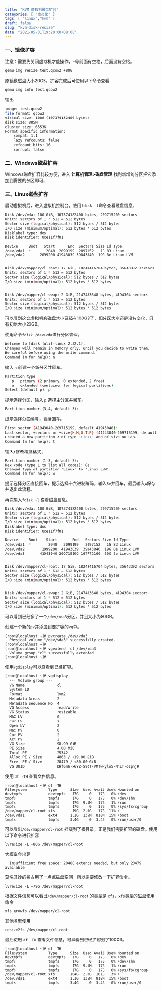```yaml
---
title: "KVM 虚拟机磁盘扩容"
categories: [ "虚拟化" ]
tags: [ "linux","kvm" ]
draft: false
slug: "kvm-disk-resize"
date: "2021-05-31T19:20:00+08:00"
---
```


### 一、镜像扩容

注意：需要先关闭虚拟机才能操作，`+`号前面有空格，后面没有空格。

```bash
qemu-img resize test.qcow2 +80G
```

原镜像磁盘大小20GB，扩容完成后可使用以下命令查看

```bash
qemu-img info test.qcow2
```

输出

```bash
image: test.qcow2
file format: qcow2
virtual size: 100G (107374182400 bytes)
disk size: 885M
cluster_size: 65536
Format specific information:
    compat: 1.1
    lazy refcounts: false
    refcount bits: 16
    corrupt: false
```

### 二、Windows磁盘扩容

Windows磁盘扩容比较方便，进入 **计算机管理>磁盘管理** 找到新增的分区把它添加到需要的分区即可。

### 三、Linux磁盘扩容

启动虚拟机后，进入虚拟机控制台，使用`fdisk -l`命令查看磁盘信息。

```bash
Disk /dev/vda: 100 GiB, 107374182400 bytes, 209715200 sectors
Units: sectors of 1 * 512 = 512 bytes
Sector size (logical/physical): 512 bytes / 512 bytes
I/O size (minimum/optimal): 512 bytes / 512 bytes
Disklabel type: dos
Disk identifier: 0xe11f7f01

Device     Boot   Start      End  Sectors Size Id Type
/dev/vda1  *       2048  2099199  2097152   1G 83 Linux
/dev/vda2       2099200 41943039 39843840  19G 8e Linux LVM


Disk /dev/mapper/cl-root: 17 GiB, 18249416704 bytes, 35643392 sectors
Units: sectors of 1 * 512 = 512 bytes
Sector size (logical/physical): 512 bytes / 512 bytes
I/O size (minimum/optimal): 512 bytes / 512 bytes


Disk /dev/mapper/cl-swap: 2 GiB, 2147483648 bytes, 4194304 sectors
Units: sectors of 1 * 512 = 512 bytes
Sector size (logical/physical): 512 bytes / 512 bytes
I/O size (minimum/optimal): 512 bytes / 512 bytes
```

可以看到这台虚拟机的磁盘大小已经有100GB了，但分区大小还是没有变化，只有初始大小20GB。

使用命令`fdisk /dev/vda`进行分区管理。

```bash
Welcome to fdisk (util-linux 2.32.1).
Changes will remain in memory only, until you decide to write them.
Be careful before using the write command.
Command (m for help): n
```

输入 `n` 创建一个新分区并回车。

```bash
Partition type
   p   primary (2 primary, 0 extended, 2 free)
   e   extended (container for logical partitions)
Select (default p): p
```

提示选择分区，输入 `p`  选择主分区并回车。

```bash
Partition number (3,4, default 3):
```

提示选择分区编号，直接回车。

```bash
First sector (41943040-209715199, default 41943040): 
Last sector, +sectors or +size{K,M,G,T,P} (41943040-209715199, default 209715199): 
Created a new partition 3 of type 'Linux' and of size 80 GiB.
Command (m for help): t
```

输入`t`修改磁盘格式。

```
Partition number (1-3, default 3): 
Hex code (type L to list all codes): 8e
Changed type of partition 'Linux' to 'Linux LVM'.
Command (m for help): w
```

提示选择分区直接回车，提示选择十六进制编码，输入`8e`并回车，最后输入`w`保存并退出此流程。

再次输入`fdisk -l` 查看磁盘信息。

```bash
Disk /dev/vda: 100 GiB, 107374182400 bytes, 209715200 sectors
Units: sectors of 1 * 512 = 512 bytes
Sector size (logical/physical): 512 bytes / 512 bytes
I/O size (minimum/optimal): 512 bytes / 512 bytes
Disklabel type: dos
Disk identifier: 0xe11f7f01

Device     Boot    Start       End   Sectors Size Id Type
/dev/vda1  *        2048   2099199   2097152   1G 83 Linux
/dev/vda2        2099200  41943039  39843840  19G 8e Linux LVM
/dev/vda3       41943040 209715199 167772160  80G 8e Linux LVM


Disk /dev/mapper/cl-root: 17 GiB, 18249416704 bytes, 35643392 sectors
Units: sectors of 1 * 512 = 512 bytes
Sector size (logical/physical): 512 bytes / 512 bytes
I/O size (minimum/optimal): 512 bytes / 512 bytes


Disk /dev/mapper/cl-swap: 2 GiB, 2147483648 bytes, 4194304 sectors
Units: sectors of 1 * 512 = 512 bytes
Sector size (logical/physical): 512 bytes / 512 bytes
I/O size (minimum/optimal): 512 bytes / 512 bytes
```

可以看到已经多了一个`/dev/vda3`分区，并且大小为80GB。

创建一个新的`pv`并添加到要扩容的`vg`中。

```
[root@localhost ~]# pvcreate /dev/vda3
  Physical volume "/dev/vda3" successfully created.
[root@localhost ~]# 
[root@localhost ~]# vgextend  cl /dev/vda3
  Volume group "cl" successfully extended
[root@localhost ~]# 
```

使用`vgdisplay`可以查看到已经扩容。

```bash
[root@localhost ~]# vgdisplay 
  --- Volume group ---
  VG Name               cl
  System ID             
  Format                lvm2
  Metadata Areas        2
  Metadata Sequence No  4
  VG Access             read/write
  VG Status             resizable
  MAX LV                0
  Cur LV                2
  Open LV               2
  Max PV                0
  Cur PV                2
  Act PV                2
  VG Size               98.99 GiB
  PE Size               4.00 MiB
  Total PE              25342
  Alloc PE / Size       4863 / <19.00 GiB
  Free  PE / Size       20479 / <80.00 GiB
  VG UUID               DHf6m6-x6YZ-S9ZT-VMTw-ylo5-NnLT-ozpnjR

```

使用 `df -TH` 查看文件信息。

```
[root@localhost ~]# df -TH
Filesystem          Type      Size  Used Avail Use% Mounted on
devtmpfs            devtmpfs   17G     0   17G   0% /dev
tmpfs               tmpfs      17G     0   17G   0% /dev/shm
tmpfs               tmpfs      17G  9.1M   17G   1% /run
tmpfs               tmpfs      17G     0   17G   0% /sys/fs/cgroup
/dev/mapper/cl-root xfs        19G  2.0G   17G  11% /
/dev/vda1           ext4      1.1G  135M  818M  15% /boot
tmpfs               tmpfs     3.4G     0  3.4G   0% /run/user/0
```

可以看出`/dev/mapper/cl-root` 挂载到了根目录，正是我们需要扩容的磁盘。使用以下命令进行扩容

```
lvresize -L +80G /dev/mapper/cl-root
```

大概率会出现

```
  Insufficient free space: 20480 extents needed, but only 20479 available
```

莫名其妙的被占用了一点点磁盘空间，所以需要修改一下扩容命令。

```
lvresize -L +79G /dev/mapper/cl-root
```

根据文件信息可以看出`/dev/mapper/cl-root` 的类型是 `xfs`，`xfs`类型的磁盘使用命令

```
xfs_growfs /dev/mapper/cl-root
```

其他类型使用

```
resize2fs /dev/mapper/cl-root
```

最后使用 `df -TH` 查看文件信息，可以看到已经扩容到了100GB。

```
[root@localhost ~]# df -TH
Filesystem          Type      Size  Used Avail Use% Mounted on
devtmpfs            devtmpfs   17G     0   17G   0% /dev
tmpfs               tmpfs      17G     0   17G   0% /dev/shm
tmpfs               tmpfs      17G  9.1M   17G   1% /run
tmpfs               tmpfs      17G     0   17G   0% /sys/fs/cgroup
/dev/mapper/cl-root xfs       104G  2.6G  101G   3% /
/dev/vda1           ext4      1.1G  135M  818M  15% /boot
tmpfs               tmpfs     3.4G     0  3.4G   0% /run/user/0
```